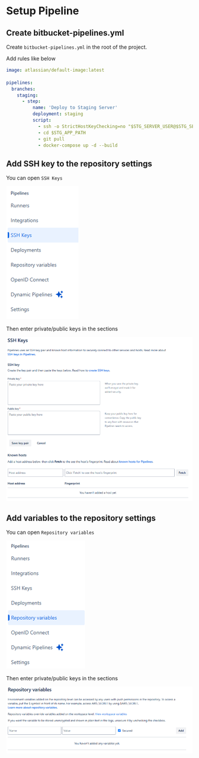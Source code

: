 # Setup Pipeline

## Create bitbucket-pipelines.yml

Create `bitbucket-pipelines.yml` in the root of the project.

Add rules like below

```yml
image: atlassian/default-image:latest

pipelines:
  branches:
    staging:
      - step:
          name: 'Deploy to Staging Server'
          deployment: staging
          script:
            - ssh -o StrictHostKeyChecking=no "$STG_SERVER_USER@$STG_SERVER_IP"
            - cd $STG_APP_PATH
            - git pull
            - docker-compose up -d --build
```

## Add SSH key to the repository settings

You can open `SSH Keys`

![SSH Keys Menu](./menu-ssh.png)

Then enter private/public keys in the sections

![SSH Keys Main](./ssh.png)

## Add variables to the repository settings

You can open `Repository variables`

![Variable Menu](./menu-var.png)

Then enter private/public keys in the sections

![Variable Main](./var.png)
